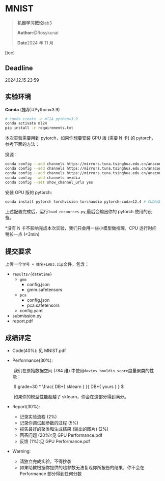 # MNIST

> <p><strong>机器学习概论</strong>lab3</p>
> <p><strong>Author:</strong>@Rosykunai</p>
> <p><strong>Date</strong>2024 年 11 月</p>

[toc]

## Deadline

2024.12.15 23:59

## 实验环境

**Conda** (推荐):(Python=3.9)

```bash
# conda create -n ml24 python=3.9
conda activate ml24
pip install -r requirements.txt
```

本次实验需要用到 pytorch，如果你想要安装 GPU 版 (需要 N 卡) 的 pytorch，参考下面的方法：

换源：

```bash
conda config --add channels https://mirrors.tuna.tsinghua.edu.cn/anaconda/pkgs/free/
conda config --add channels https://mirrors.tuna.tsinghua.edu.cn/anaconda/pkgs/main/
conda config --add channels https://mirrors.tuna.tsinghua.edu.cn/anaconda/cloud/pytorch/
conda config --add channels nvidia
conda config --set show_channel_urls yes
```

安装 GPU 版的 pytorch:

```bash
conda install pytorch torchvision torchaudio pytorch-cuda=12.4 # CUDA版本
```

上述配置完成后，运行`load_resources.py`,最后会输出你的 pytorch 使用的设备。

\*没有 N 卡不影响完成本次实验，我们只会用一些小模型做推理，CPU 运行时间稍长一点 (<3min)

## 提交要求

上传一个`学号 + 姓名+LAB3.zip`文件，包含：

- `results/{datetime}`
  - `gmm`
    - config.json
    - gmm.safetensors
  - `pca`
    - config.json
    - pca.safetensors
  - config.yaml
- submission.py
- report.pdf

## 成绩评定

- Code(40%): 见 MNIST.pdf

- Performance(30%):

  ​ 我们在原始数据空间 (784 维) 中使用`davies_bouldin_score`度量聚类的性能：

  ​ $ grade=30 * \frac{ DB*{ sklearn } }{ DB*{ yours } } $

  ​ 如果你的模型性能超越了 sklearn，你会在这部分得到满分。

- Report(30%):

  - 记录实验流程 (2%)
  - 记录你调试超参数的过程 (5%)
  - 报告最好的聚类和生成结果 (输出的图片) (2%)
  - 回答问题 (20%):见 GPU Performance.pdf
  - 反馈 (1%):见 GPU Performance.pdf

- Warning:
  - 请独立完成实验，不得抄袭
  - 如果助教根据你提供的超参数无法复现你所报告的结果，你不会在 Performance 部分得到任何分数
